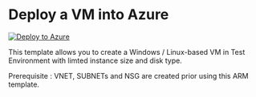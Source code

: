# Deploy a VM into Azure

[![Deploy to Azure](http://azuredeploy.net/deploybutton.png)](https://portal.azure.com/#create/Microsoft.Template/uri/https%3A%2F%2Fraw.githubusercontent.com%2Fdcs-cloud%2Fpublic-ARMtemplate%2Fmaster%2FVMCreation2%2Fazuredeploy.json)


This template allows you to create a Windows / Linux-based VM in Test Environment with limted instance size and disk type.

Prerequisite : VNET, SUBNETs and NSG are created prior using this ARM template. 
